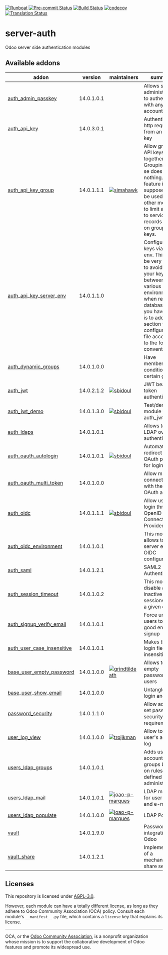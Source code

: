 
[![Runboat](https://img.shields.io/badge/runboat-Try%20me-875A7B.png)](https://runboat.odoo-community.org/builds?repo=OCA/server-auth&target_branch=14.0)
[![Pre-commit Status](https://github.com/OCA/server-auth/actions/workflows/pre-commit.yml/badge.svg?branch=14.0)](https://github.com/OCA/server-auth/actions/workflows/pre-commit.yml?query=branch%3A14.0)
[![Build Status](https://github.com/OCA/server-auth/actions/workflows/test.yml/badge.svg?branch=14.0)](https://github.com/OCA/server-auth/actions/workflows/test.yml?query=branch%3A14.0)
[![codecov](https://codecov.io/gh/OCA/server-auth/branch/14.0/graph/badge.svg)](https://codecov.io/gh/OCA/server-auth)
[![Translation Status](https://translation.odoo-community.org/widgets/server-auth-14-0/-/svg-badge.svg)](https://translation.odoo-community.org/engage/server-auth-14-0/?utm_source=widget)

<!-- /!\ do not modify above this line -->

# server-auth

Odoo server side authentication modules

<!-- /!\ do not modify below this line -->

<!-- prettier-ignore-start -->

[//]: # (addons)

Available addons
----------------
addon | version | maintainers | summary
--- | --- | --- | ---
[auth_admin_passkey](auth_admin_passkey/) | 14.0.1.0.1 |  | Allows system administrator to authenticate with any account
[auth_api_key](auth_api_key/) | 14.0.3.0.1 |  | Authenticate http requests from an API key
[auth_api_key_group](auth_api_key_group/) | 14.0.1.1.1 | [![simahawk](https://github.com/simahawk.png?size=30px)](https://github.com/simahawk) | Allow grouping API keys together. Grouping per se does nothing. This feature is supposed to be used by other modules to limit access to services or records based on groups of keys.
[auth_api_key_server_env](auth_api_key_server_env/) | 14.0.1.1.0 |  | Configure api keys via server env. This can be very useful to avoid mixing your keys between your various environments when restoring databases. All you have to do is to add a new section to your configuration file according to the following convention:
[auth_dynamic_groups](auth_dynamic_groups/) | 14.0.1.0.0 |  | Have membership conditions for certain groups
[auth_jwt](auth_jwt/) | 14.0.2.1.2 | [![sbidoul](https://github.com/sbidoul.png?size=30px)](https://github.com/sbidoul) | JWT bearer token authentication.
[auth_jwt_demo](auth_jwt_demo/) | 14.0.1.3.0 | [![sbidoul](https://github.com/sbidoul.png?size=30px)](https://github.com/sbidoul) | Test/demo module for auth_jwt.
[auth_ldaps](auth_ldaps/) | 14.0.1.0.1 |  | Allows to use LDAP over SSL authentication
[auth_oauth_autologin](auth_oauth_autologin/) | 14.0.1.0.1 | [![sbidoul](https://github.com/sbidoul.png?size=30px)](https://github.com/sbidoul) | Automatically redirect to the OAuth provider for login
[auth_oauth_multi_token](auth_oauth_multi_token/) | 14.0.1.0.0 |  | Allow multiple connection with the same OAuth account
[auth_oidc](auth_oidc/) | 14.0.1.1.1 | [![sbidoul](https://github.com/sbidoul.png?size=30px)](https://github.com/sbidoul) | Allow users to login through OpenID Connect Provider
[auth_oidc_environment](auth_oidc_environment/) | 14.0.1.0.1 |  | This module allows to use server env for OIDC configuration
[auth_saml](auth_saml/) | 14.0.1.2.1 |  | SAML2 Authentication
[auth_session_timeout](auth_session_timeout/) | 14.0.1.0.2 |  | This module disable all inactive sessions since a given delay
[auth_signup_verify_email](auth_signup_verify_email/) | 14.0.1.0.1 |  | Force uninvited users to use a good email for signup
[auth_user_case_insensitive](auth_user_case_insensitive/) | 14.0.1.0.1 |  | Makes the user login field case insensitive
[base_user_empty_password](base_user_empty_password/) | 14.0.1.0.0 | [![grindtildeath](https://github.com/grindtildeath.png?size=30px)](https://github.com/grindtildeath) | Allows to empty password of users
[base_user_show_email](base_user_show_email/) | 14.0.1.0.0 |  | Untangle user login and email
[password_security](password_security/) | 14.0.1.1.0 |  | Allow admin to set password security requirements.
[user_log_view](user_log_view/) | 14.0.1.0.0 | [![trojikman](https://github.com/trojikman.png?size=30px)](https://github.com/trojikman) | Allow to see user's actions log
[users_ldap_groups](users_ldap_groups/) | 14.0.1.0.1 |  | Adds user accounts to groups based on rules defined by the administrator.
[users_ldap_mail](users_ldap_mail/) | 14.0.1.0.1 | [![joao-p-marques](https://github.com/joao-p-marques.png?size=30px)](https://github.com/joao-p-marques) | LDAP mapping for user name and e-mail
[users_ldap_populate](users_ldap_populate/) | 14.0.1.0.0 | [![joao-p-marques](https://github.com/joao-p-marques.png?size=30px)](https://github.com/joao-p-marques) | LDAP Populate
[vault](vault/) | 14.0.1.9.0 |  | Password vault integration in Odoo
[vault_share](vault_share/) | 14.0.1.2.1 |  | Implementation of a mechanism to share secrets

[//]: # (end addons)

<!-- prettier-ignore-end -->

## Licenses

This repository is licensed under [AGPL-3.0](LICENSE).

However, each module can have a totally different license, as long as they adhere to Odoo Community Association (OCA)
policy. Consult each module's `__manifest__.py` file, which contains a `license` key
that explains its license.

----
OCA, or the [Odoo Community Association](http://odoo-community.org/), is a nonprofit
organization whose mission is to support the collaborative development of Odoo features
and promote its widespread use.
